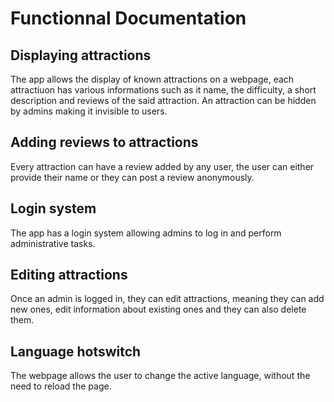 # Functionnal Documentation

## Displaying attractions

The app allows the display of known attractions on a webpage, each attractiuon has various informations such as it name, the difficulty, a short description and reviews of the said attraction. An attraction can be hidden by admins making it invisible to users.

## Adding reviews to attractions

Every attraction can have a review added by any user, the user can either provide their name or they can post a review anonymously.

## Login system

The app has a login system allowing admins to log in and perform administrative tasks.

## Editing attractions

Once an admin is logged in, they can edit attractions, meaning they can add new ones, edit information about existing ones and they can also delete them.

## Language hotswitch

The webpage allows the user to change the active language, without the need to reload the page.
